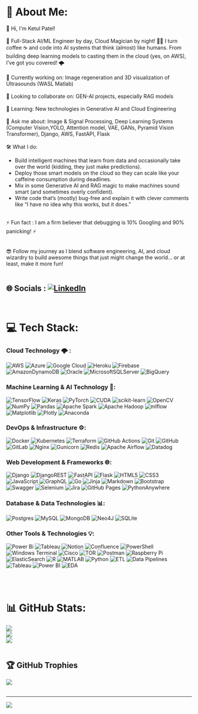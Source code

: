 # 💫 About Me:
👋 Hi, I'm Ketul Patel!<br><br>🚀 Full-Stack AI/ML Engineer by day, Cloud Magician by night! 🧙‍♂️ I turn coffee ☕ and code into AI systems that think (almost) like humans. From building deep learning models to casting them in the cloud (yes, on AWS), I’ve got you covered! 🌩️<br><br>
🔭 Currently working on: Image regeneration and 3D visualization of Ultrasounds (WASL Matlab)<br><br>
👯 Looking to collaborate on: GEN-AI projects, especially RAG models<br><br>
🌱 Learning: New technologies in Generative AI and Cloud Engineering<br><br>
💬 Ask me about: Image & Signal Processing, Deep Learning Systems (Computer Vision,YOLO, Attention model, VAE, GANs, Pyramid Vision Transformer), Django, AWS, FastAPI, Flask<br><br>
🛠️ What I do:<br>
- Build intelligent machines that learn from data and occasionally take over the world (kidding, they just make predictions).<br>
- Deploy those smart models on the cloud so they can scale like your caffeine consumption during deadlines.<br>
- Mix in some Generative AI and RAG magic to make machines sound smart (and sometimes overly confident).<br>
- Write code that’s (mostly) bug-free and explain it with clever comments like “I have no idea why this works, but it does.”<br><br>
  
⚡ Fun fact : I am a firm believer that debugging is 10% Googling and 90% panicking! ⚡<br><br>

😎 Follow my journey as I blend software engineering, AI, and cloud wizardry to build awesome things that just might change the world... or at least, make it more fun!<br><br>


## 🌐 Socials : [![LinkedIn](https://img.shields.io/badge/LinkedIn-%230077B5.svg?logo=linkedin&logoColor=white)](https://linkedin.com/in/https://www.linkedin.com/in/ketulpatel-av/)

<br>

# 💻 Tech Stack:

### **Cloud Technology** 🌩️ : 
![AWS](https://img.shields.io/badge/AWS-%23FF9900.svg?style=plastic&logo=amazon-aws&logoColor=white)
![Azure](https://img.shields.io/badge/azure-%230072C6.svg?style=plastic&logo=microsoftazure&logoColor=white)
![Google Cloud](https://img.shields.io/badge/GoogleCloud-%234285F4.svg?style=plastic&logo=google-cloud&logoColor=white)
![Heroku](https://img.shields.io/badge/heroku-%23430098.svg?style=plastic&logo=heroku&logoColor=white)
![Firebase](https://img.shields.io/badge/firebase-%23039BE5.svg?style=plastic&logo=firebase)
![AmazonDynamoDB](https://img.shields.io/badge/Amazon%20DynamoDB-4053D6?style=plastic&logo=Amazon%20DynamoDB&logoColor=white)
![Oracle](https://img.shields.io/badge/Oracle-F80000?style=plastic&logo=oracle&logoColor=white)
![MicrosoftSQLServer](https://img.shields.io/badge/Microsoft%20SQL%20Server-CC2927?style=plastic&logo=microsoft%20sql%20server&logoColor=white)
![BigQuery](https://img.shields.io/badge/BigQuery-%234285F4.svg?style=plastic&logo=google-cloud&logoColor=white)


### **Machine Learning & AI Technology** 🤖:
![TensorFlow](https://img.shields.io/badge/TensorFlow-%23FF6F00.svg?style=plastic&logo=TensorFlow&logoColor=white)
![Keras](https://img.shields.io/badge/Keras-%23D00000.svg?style=plastic&logo=Keras&logoColor=white)
![PyTorch](https://img.shields.io/badge/PyTorch-%23EE4C2C.svg?style=plastic&logo=PyTorch&logoColor=white)
![CUDA](https://img.shields.io/badge/CUDA-%2300C853.svg?style=plastic&logo=nvidia&logoColor=white)
![scikit-learn](https://img.shields.io/badge/scikit--learn-%23F7931E.svg?style=plastic&logo=scikit-learn&logoColor=white)
![OpenCV](https://img.shields.io/badge/opencv-%23white.svg?style=plastic&logo=opencv&logoColor=white)
![NumPy](https://img.shields.io/badge/numpy-%23013243.svg?style=plastic&logo=numpy&logoColor=white)
![Pandas](https://img.shields.io/badge/pandas-%23150458.svg?style=plastic&logo=pandas&logoColor=white)
![Apache Spark](https://img.shields.io/badge/Apache%20Spark-FDEE21?style=plastic&logo=apachespark&logoColor=black)
![Apache Hadoop](https://img.shields.io/badge/Apache%20Hadoop-66CCFF?style=plastic&logo=apachehadoop&logoColor=black)
![mlflow](https://img.shields.io/badge/mlflow-%23d9ead3.svg?style=plastic&logo=numpy&logoColor=blue)
![Matplotlib](https://img.shields.io/badge/Matplotlib-%23ffffff.svg?style=plastic&logo=Matplotlib&logoColor=black)
![Plotly](https://img.shields.io/badge/Plotly-%233F4F75.svg?style=plastic&logo=plotly&logoColor=white)
![Anaconda](https://img.shields.io/badge/Anaconda-%2344A833.svg?style=plastic&logo=anaconda&logoColor=white)

### **DevOps & Infrastructure** ⚙️:
![Docker](https://img.shields.io/badge/docker-%230db7ed.svg?style=plastic&logo=docker&logoColor=white)
![Kubernetes](https://img.shields.io/badge/kubernetes-%23326ce5.svg?style=plastic&logo=kubernetes&logoColor=white)
![Terraform](https://img.shields.io/badge/terraform-%235835CC.svg?style=plastic&logo=terraform&logoColor=white)
![GitHub Actions](https://img.shields.io/badge/github%20actions-%232671E5.svg?style=plastic&logo=githubactions&logoColor=white)
![Git](https://img.shields.io/badge/git-%23F05033.svg?style=plastic&logo=git&logoColor=white)
![GitHub](https://img.shields.io/badge/github-%23121011.svg?style=plastic&logo=github&logoColor=white)
![GitLab](https://img.shields.io/badge/gitlab-%23181717.svg?style=plastic&logo=gitlab&logoColor=white)
![Nginx](https://img.shields.io/badge/nginx-%23009639.svg?style=plastic&logo=nginx&logoColor=white)
![Gunicorn](https://img.shields.io/badge/gunicorn-%298729.svg?style=plastic&logo=gunicorn&logoColor=white)
![Redis](https://img.shields.io/badge/redis-%23DD0031.svg?style=plastic&logo=redis&logoColor=white)
![Apache Airflow](https://img.shields.io/badge/Apache%20Airflow-017CEE?style=plastic&logo=Apache%20Airflow&logoColor=white)
![Datadog](https://img.shields.io/badge/datadog-%23632CA6.svg?style=plastic&logo=datadog&logoColor=white)

### **Web Development & Frameworks** 🌐:
![Django](https://img.shields.io/badge/django-%23092E20.svg?style=plastic&logo=django&logoColor=white)
![DjangoREST](https://img.shields.io/badge/DJANGO-REST-ff1709?style=plastic&logo=django&logoColor=white&color=ff1709&labelColor=gray)
![FastAPI](https://img.shields.io/badge/FastAPI-005571?style=plastic&logo=fastapi)
![Flask](https://img.shields.io/badge/flask-%23000.svg?style=plastic&logo=flask&logoColor=white)
![HTML5](https://img.shields.io/badge/html5-%23E34F26.svg?style=plastic&logo=html5&logoColor=white)
![CSS3](https://img.shields.io/badge/css3-%231572B6.svg?style=plastic&logo=css3&logoColor=white)
![JavaScript](https://img.shields.io/badge/javascript-%23323330.svg?style=plastic&logo=javascript&logoColor=%23F7DF1E)
![GraphQL](https://img.shields.io/badge/-GraphQL-E10098?style=plastic&logo=graphql&logoColor=white)
![Go](https://img.shields.io/badge/go-%2300ADD8.svg?style=plastic&logo=go&logoColor=white)
![Jinja](https://img.shields.io/badge/jinja-white.svg?style=plastic&logo=jinja&logoColor=black)
![Markdown](https://img.shields.io/badge/markdown-%23000000.svg?style=plastic&logo=markdown&logoColor=white)
![Bootstrap](https://img.shields.io/badge/bootstrap-%238511FA.svg?style=plastic&logo=bootstrap&logoColor=white)
![Swagger](https://img.shields.io/badge/-Swagger-%23Clojure?style=plastic&logo=swagger&logoColor=white)
![Selenium](https://img.shields.io/badge/selenium-43B02A.svg?style=plastic&logo=selenium&logoColor=white)
![Jira](https://img.shields.io/badge/jira-%230A0FFF.svg?style=plastic&logo=jira&logoColor=white)
![GitHub Pages](https://img.shields.io/badge/github%20pages-121013?style=plastic&logo=github&logoColor=white)
![PythonAnywhere](https://img.shields.io/badge/pythonanywhere-%232F9FD7.svg?style=plastic&logo=pythonanywhere&logoColor=151515)

### **Database & Data Technologies** 📊:
![Postgres](https://img.shields.io/badge/postgres-%23316192.svg?style=plastic&logo=postgresql&logoColor=white)
![MySQL](https://img.shields.io/badge/mysql-4479A1.svg?style=plastic&logo=mysql&logoColor=white)
![MongoDB](https://img.shields.io/badge/MongoDB-%234ea94b.svg?style=plastic&logo=mongodb&logoColor=white)
![Neo4J](https://img.shields.io/badge/Neo4j-008CC1?style=plastic&logo=neo4j&logoColor=white)
![SQLite](https://img.shields.io/badge/sqlite-%2307405e.svg?style=plastic&logo=sqlite&logoColor=white)

### **Other Tools & Technologies** 💡:
![Power Bi](https://img.shields.io/badge/power_bi-F2C811?style=plastic&logo=powerbi&logoColor=black)
![Tableau](https://img.shields.io/badge/tableau-E97627.svg?style=plastic&logo=tableau&logoColor=white)
![Notion](https://img.shields.io/badge/Notion-%23000000.svg?style=plastic&logo=notion&logoColor=white)
![Confluence](https://img.shields.io/badge/confluence-%23172BF4.svg?style=plastic&logo=confluence&logoColor=white)
![PowerShell](https://img.shields.io/badge/PowerShell-%235391FE.svg?style=plastic&logo=powershell&logoColor=white)
![Windows Terminal](https://img.shields.io/badge/Windows%20Terminal-%234D4D4D.svg?style=plastic&logo=windows-terminal&logoColor=white)
![Cisco](https://img.shields.io/badge/cisco-%23049fd9.svg?style=plastic&logo=cisco&logoColor=black)
![TOR](https://img.shields.io/badge/tor-%237E4798.svg?style=plastic&logo=tor-project&logoColor=white)
![Postman](https://img.shields.io/badge/Postman-FF6C37?style=plastic&logo=postman&logoColor=white)
![Raspberry Pi](https://img.shields.io/badge/-RaspberryPi-C51A4A?style=plastic&logo=Raspberry-Pi)
![ElasticSearch](https://img.shields.io/badge/-ElasticSearch-005571?style=plastic&logo=elasticsearch)
![R](https://img.shields.io/badge/r-%23276DC3.svg?style=plastic&logo=r&logoColor=white)
![MATLAB](https://img.shields.io/badge/MATLAB-%23FF6F00.svg?style=plastic&logo=mathworks&logoColor=white)
![Python](https://img.shields.io/badge/python-%2314354C.svg?style=plastic&logo=python&logoColor=white) 
![ETL](https://img.shields.io/badge/ETL-%234B8BBE.svg?style=plastic&logo=data&logoColor=white)
![Data Pipelines](https://img.shields.io/badge/Data%20Pipelines-%23323330.svg?style=plastic&logo=analytics&logoColor=white)
![Tableau](https://img.shields.io/badge/Tableau-E97627?style=plastic&logo=Tableau&logoColor=white)
![Power BI](https://img.shields.io/badge/Power_BI-F2C811?style=plastic&logo=Power%20BI&logoColor=black)
![EDA](https://img.shields.io/badge/EDA-%2348D1CC.svg?style=plastic&logo=data&logoColor=white)


<br><br>

# 📊 GitHub Stats:
![](https://github-readme-stats.vercel.app/api?username=K2lFrankenstein&theme=tokyonight&hide_border=false&include_all_commits=true&count_private=false)<br/>
![](https://github-readme-streak-stats.herokuapp.com/?user=K2lFrankenstein&theme=tokyonight&hide_border=false)<br/>
![](https://github-readme-stats.vercel.app/api/top-langs/?username=K2lFrankenstein&theme=tokyonight&hide_border=false&include_all_commits=true&count_private=false&layout=compact)
<br><br>

## 🏆 GitHub Trophies
![](https://github-profile-trophy.vercel.app/?username=K2lFrankenstein&theme=monokai&no-frame=true&no-bg=false&margin-w=4)
<br><br>

<!--- ### ✍️ Random Things Quote --->


---
[![](https://visitcount.itsvg.in/api?id=K2lFrankenstein&icon=0&color=0)](https://visitcount.itsvg.in)

